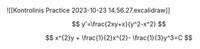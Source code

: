 ![[Kontrolinis Practice 2023-10-23 14.56.27.excalidraw]]

$$
y'=\frac{2xy+x}{y^2-x^2}
$$

$$
x^{2}y + \frac{1}{2}x^{2}- \frac{1}{3}y^3=C
$$